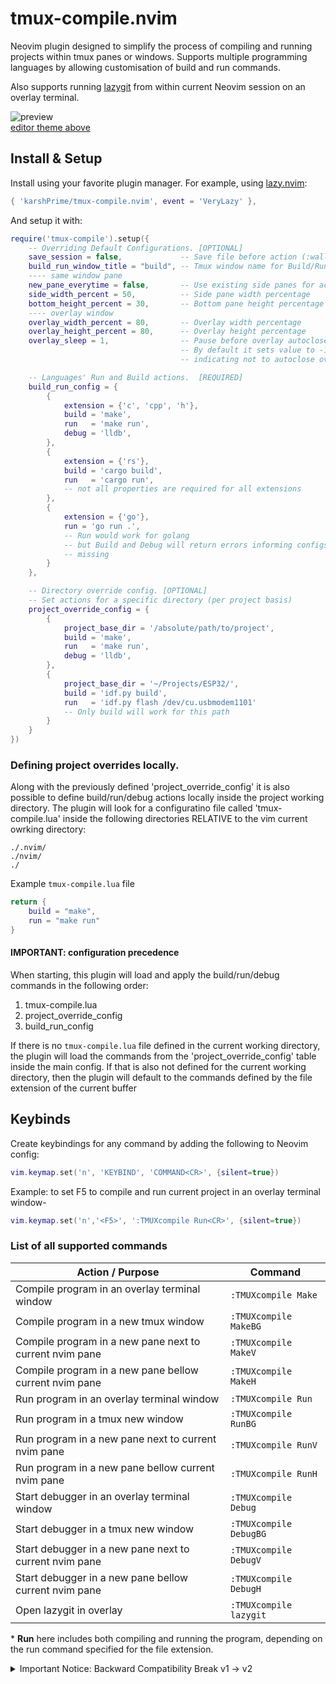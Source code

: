 # tmux-compile.nvim

Neovim plugin designed to simplify the process of compiling and running projects
within tmux panes or windows. Supports multiple programming languages by
allowing customisation of build and run commands.

Also supports running [lazygit](https://github.com/jesseduffield/lazygit) from
within current Neovim session on an overlay terminal.

![preview](.media/screenshot.gif)
<br>
[editor theme above](https://github.com/karshPrime/tokyoburn.nvim)

## Install & Setup

Install using your favorite plugin manager. For example, using
[lazy.nvim](https://github.com/folke/lazy.nvim):

```lua
{ 'karshPrime/tmux-compile.nvim', event = 'VeryLazy' },
```

And setup it with:

```lua
require('tmux-compile').setup({
    -- Overriding Default Configurations. [OPTIONAL]
    save_session = false,             -- Save file before action (:wall)
    build_run_window_title = "build", -- Tmux window name for Build/Run
    ---- same window pane
    new_pane_everytime = false,       -- Use existing side panes for action, when false
    side_width_percent = 50,          -- Side pane width percentage
    bottom_height_percent = 30,       -- Bottom pane height percentage
    ---- overlay window
    overlay_width_percent = 80,       -- Overlay width percentage
    overlay_height_percent = 80,      -- Overlay height percentage
    overlay_sleep = 1,                -- Pause before overlay autoclose; seconds
                                      -- By default it sets value to -1,
                                      -- indicating not to autoclose overlay

    -- Languages' Run and Build actions.  [REQUIRED]
    build_run_config = {
        {
            extension = {'c', 'cpp', 'h'},
            build = 'make',
            run   = 'make run',
            debug = 'lldb',
        },
        {
            extension = {'rs'},
            build = 'cargo build',
            run   = 'cargo run',
            -- not all properties are required for all extensions
        },
        {
            extension = {'go'},
            run = 'go run .',
            -- Run would work for golang
            -- but Build and Debug will return errors informing configs are
            -- missing
        }
    },

    -- Directory override config. [OPTIONAL]
    -- Set actions for a specific directory (per project basis)
    project_override_config = {
        {
            project_base_dir = '/absolute/path/to/project',
            build = 'make',
            run   = 'make run',
            debug = 'lldb',
        },
        {
            project_base_dir = '~/Projects/ESP32/',
            build = 'idf.py build',
            run   = 'idf.py flash /dev/cu.usbmodem1101'
            -- Only build will work for this path
        }
    }
})
```

### Defining project overrides locally.
Along with the previously defined 'project_override_config' it is also possible to define
build/run/debug actions locally inside the project working directory.
The plugin will look for a configuratino file called 'tmux-compile.lua' inside the following
directories RELATIVE to the vim current owrking directory:
```
./.nvim/
./nvim/
./
```

Example `tmux-compile.lua` file
```lua
return {
    build = "make",
    run = "make run"
}
```

#### IMPORTANT: configuration precedence
When starting, this plugin will load and apply the build/run/debug commands in the following order:
1. tmux-compile.lua
2. project_override_config
3. build_run_config

If there is no `tmux-compile.lua` file defined in the current working directory, the plugin will load
the commands from the 'project_override_config' table inside the main config. If that is also not
defined for the current working directory, then the plugin will default to the commands defined by
the file extension of the current buffer



## Keybinds

Create keybindings for any command by adding the following to Neovim config:

```lua
vim.keymap.set('n', 'KEYBIND', 'COMMAND<CR>', {silent=true})
```

Example: to set F5 to compile and run current project in an overlay terminal
window-

```lua
vim.keymap.set('n','<F5>', ':TMUXcompile Run<CR>', {silent=true})
```

### List of all supported commands

| Action / Purpose                                        | Command                |
| ------------------------------------------------------- | ---------------------- |
| Compile program in an overlay terminal window           | `:TMUXcompile Make`    |
| Compile program in a new tmux window                    | `:TMUXcompile MakeBG`  |
| Compile program in a new pane next to current nvim pane | `:TMUXcompile MakeV`   |
| Compile program in a new pane bellow current nvim pane  | `:TMUXcompile MakeH`   |
| Run program in an overlay terminal window               | `:TMUXcompile Run`     |
| Run program in a tmux new window                        | `:TMUXcompile RunBG`   |
| Run program in a new pane next to current nvim pane     | `:TMUXcompile RunV`    |
| Run program in a new pane bellow current nvim pane      | `:TMUXcompile RunH`    |
| Start debugger in an overlay terminal window            | `:TMUXcompile Debug`   |
| Start debugger in a tmux new window                     | `:TMUXcompile DebugBG` |
| Start debugger in a new pane next to current nvim pane  | `:TMUXcompile DebugV`  |
| Start debugger in a new pane bellow current nvim pane   | `:TMUXcompile DebugH`  |
| Open lazygit in overlay                                 | `:TMUXcompile lazygit` |

\* **Run** here includes both compiling and running the program, depending on the
run command specified for the file extension.

<details>
<summary>Important Notice: Backward Compatibility Break v1 -> v2</summary>
Please note that backward compatibility is broken from Version 1 to Version 2
due to the implementation of a more robust configuration system. In the previous
version, user configuration consisted of a simple list of extensions with their
associated make and run command properties. However, with the introduction of
overlay functionality, it became necessary to add an identifier to this
previously unnamed list, resulting in incompatibility with older configurations.
<br>
Apologies for any inconvenience this may cause. From version 2, the plugin has been
designed with future-proofing in mind to ensure that such issues do not recur.
</details>

